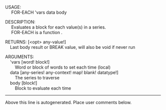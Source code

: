 USAGE:  
&nbsp;&nbsp;&nbsp;&nbsp;&nbsp;FOR-EACH&nbsp;'vars&nbsp;data&nbsp;body&nbsp;  
  
DESCRIPTION:  
&nbsp;&nbsp;&nbsp;&nbsp;&nbsp;Evaluates&nbsp;a&nbsp;block&nbsp;for&nbsp;each&nbsp;value(s)&nbsp;in&nbsp;a&nbsp;series.  
&nbsp;&nbsp;&nbsp;&nbsp;&nbsp;FOR-EACH&nbsp;is&nbsp;a&nbsp;function&nbsp;.  
  
RETURNS:&nbsp;[&lt;opt&gt;&nbsp;any-value!]  
&nbsp;&nbsp;&nbsp;&nbsp;Last&nbsp;body&nbsp;result&nbsp;or&nbsp;BREAK&nbsp;value,&nbsp;will&nbsp;also&nbsp;be&nbsp;void&nbsp;if&nbsp;never&nbsp;run  
  
ARGUMENTS:  
&nbsp;&nbsp;&nbsp;&nbsp;'vars&nbsp;[word!&nbsp;block!]  
&nbsp;&nbsp;&nbsp;&nbsp;&nbsp;&nbsp;&nbsp;&nbsp;Word&nbsp;or&nbsp;block&nbsp;of&nbsp;words&nbsp;to&nbsp;set&nbsp;each&nbsp;time&nbsp;(local)  
&nbsp;&nbsp;&nbsp;&nbsp;data&nbsp;[any-series!&nbsp;any-context!&nbsp;map!&nbsp;blank!&nbsp;datatype!]  
&nbsp;&nbsp;&nbsp;&nbsp;&nbsp;&nbsp;&nbsp;&nbsp;The&nbsp;series&nbsp;to&nbsp;traverse  
&nbsp;&nbsp;&nbsp;&nbsp;body&nbsp;[block!]  
&nbsp;&nbsp;&nbsp;&nbsp;&nbsp;&nbsp;&nbsp;&nbsp;Block&nbsp;to&nbsp;evaluate&nbsp;each&nbsp;time  
___
Above this line is autogenerated. Place user comments below.